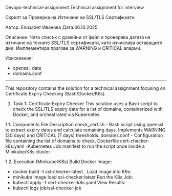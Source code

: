 Devops-technical-assignment
Technical assignment for interview

 Скрипт за Проверка на Изтичане на SSL/TLS Сертификати

 Автор: Елизабет Иванова
 Дата:06.10.2025

 Описание:
 Чета списък с домейни от файл и проверява датата на изтичане на техните
 SSL/TLS сертификати, като изчислява оставащите дни.
 Имплементира прагове за WARNING и CRITICAL аларми.

 Изисквания:
 - openssl, date 
 - domains.conf
***************************************
This repository contains the solution for a technical assignment focusing on Certificate Expiry Checking (Bash/Docker/K8s).

1. Task 1: Certificate Expiry Checker
This solution uses a Bash script to check the SSL/TLS expiry date for a list of domains, containerized with Docker, and orchestrated via Kubernetes.

1.1. Components File Description
check_cert.sh - Bash script using openssl to extract expiry dates and calculate remaining days. Implements WARNING (30 days) and CRITICAL (7 days) thresholds.
domains.conf - Configuration file containing the list of domains to check.
Dockerfile
cert-checker-k8s.yaml -Kubernetes Job manifest to run the script once inside a Minikube/K8s cluster.

1.2. Execution (Minikube/K8s)
Build Docker Image:
  - docker build -t ssl-checker:latest .
Load Image into K8s:
  - minikube image load ssl-checker:latest
Run the K8s Job:
  - kubectl apply -f cert-checker-k8s.yaml
View Results:
  - kubectl logs job/ssl-checker-job
